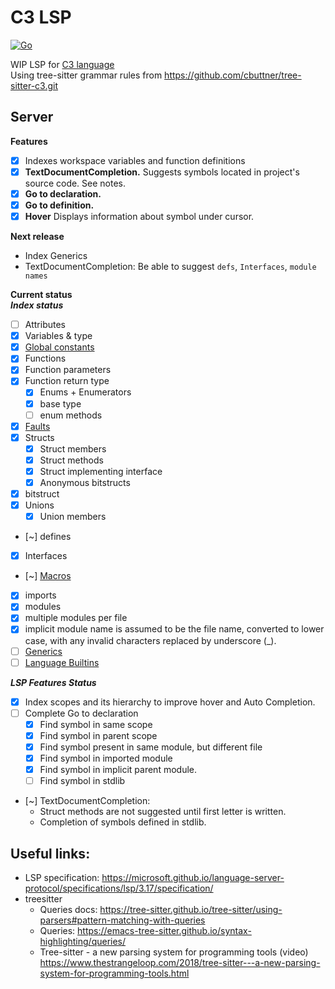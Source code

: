 # C3 LSP
[![Go](https://github.com/pherrymason/c3-lsp/actions/workflows/go.yml/badge.svg)](https://github.com/pherrymason/c3-lsp/actions/workflows/go.yml)

WIP LSP for [C3 language](https://github.com/c3lang/c3c)  
Using tree-sitter grammar rules from https://github.com/cbuttner/tree-sitter-c3.git

## Server
**Features**
- [x] Indexes workspace variables and function definitions
- [x] **TextDocumentCompletion.** Suggests symbols located in project's source code. See notes.
- [x] **Go to declaration.**
- [x] **Go to definition.** 
- [x] **Hover** Displays information about symbol under cursor.

**Next release**
- Index Generics
- TextDocumentCompletion: Be able to suggest `defs`, `Interfaces`, `module names`

**Current status**  
***Index status***
- [ ] Attributes
- [x] Variables & type
- [x] [Global constants]()
- [x] Functions
- [x] Function parameters
- [x] Function return type
    - [x] Enums + Enumerators
    - [x] base type 
    - [ ] enum methods
- [x] [Faults](https://c3-lang.org/references/docs/types/#faults)
- [x] Structs
    - [x] Struct members
    - [x] Struct methods
    - [x] Struct implementing interface
    - [x] Anonymous bitstructs
- [x] bitstruct
- [x] Unions
    - [x] Union members
- [~] defines
- [x] Interfaces
- [~] [Macros](https://c3-lang.org/references/docs/macros/)
- [x] imports
- [x] modules
- [x] multiple modules per file
- [x] implicit module name is assumed to be the file name, converted to lower case, with any invalid characters replaced by underscore (_).
- [ ] [Generics](https://c3-lang.org/references/docs/generics/)
- [ ] [Language Builtins](https://c3-lang.org/references/docs/builtins/)

***LSP Features Status***
- [x] Index scopes and its hierarchy to improve hover and Auto Completion.
- [ ] Complete Go to declaration
  - [x] Find symbol in same scope
  - [x] Find symbol in parent scope
  - [x] Find symbol present in same module, but different file
  - [x] Find symbol in imported module
  - [x] Find symbol in implicit parent module.
  - [ ] Find symbol in stdlib
- [~] TextDocumentCompletion:
    - Struct methods are not suggested until first letter is written.
    - Completion of symbols defined in stdlib.

## Useful links:
- LSP specification: https://microsoft.github.io/language-server-protocol/specifications/lsp/3.17/specification/
- treesitter
  - Queries docs: https://tree-sitter.github.io/tree-sitter/using-parsers#pattern-matching-with-queries
  - Queries: https://emacs-tree-sitter.github.io/syntax-highlighting/queries/
  - Tree-sitter - a new parsing system for programming tools (video) https://www.thestrangeloop.com/2018/tree-sitter---a-new-parsing-system-for-programming-tools.html
